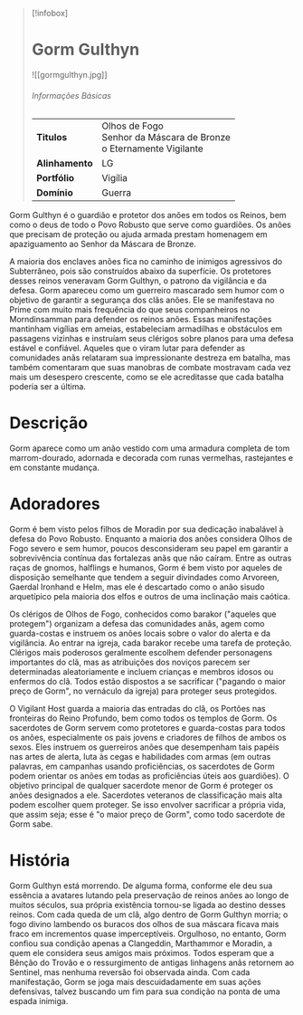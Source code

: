 > [!infobox]
> # Gorm Gulthyn
> ![[gormgulthyn.jpg]]
> ###### Informações Básicas
> | | |
> | ---- | ---- |
> | **Titulos** | Olhos de Fogo<br/>Senhor da Máscara de Bronze<br/>o Eternamente Vigilante |
> | **Alinhamento** | LG |
> | **Portfólio** | Vigília |
> | **Domínio** | Guerra |

Gorm Gulthyn é o guardião e protetor dos anões em todos os Reinos, bem como o deus de todo o Povo Robusto que serve como guardiões. Os anões que precisam de proteção ou ajuda armada prestam homenagem em apaziguamento ao Senhor da Máscara de Bronze.

A maioria dos enclaves anões fica no caminho de inimigos agressivos do Subterrâneo, pois são construídos abaixo da superfície. Os protetores desses reinos veneravam Gorm Gulthyn, o patrono da vigilância e da defesa. Gorm apareceu como um guerreiro mascarado sem humor com o objetivo de garantir a segurança dos clãs anões. Ele se manifestava no Prime com muito mais frequência do que seus companheiros no Morndinsamman para defender os reinos anões. Essas manifestações mantinham vigílias em ameias, estabeleciam armadilhas e obstáculos em passagens vizinhas e instruíam seus clérigos sobre planos para uma defesa estável e confiável. Aqueles que o viram lutar para defender as comunidades anãs relataram sua impressionante destreza em batalha, mas também comentaram que suas manobras de combate mostravam cada vez mais um desespero crescente, como se ele acreditasse que cada batalha poderia ser a última.

# Descrição
Gorm aparece como um anão vestido com uma armadura completa de tom marrom-dourado, adornada e decorada com runas vermelhas, rastejantes e em constante mudança.

# Adoradores
Gorm é bem visto pelos filhos de Moradin por sua dedicação inabalável à defesa do Povo Robusto. Enquanto a maioria dos anões considera Olhos de Fogo severo e sem humor, poucos desconsideram seu papel em garantir a sobrevivência contínua das fortalezas anãs que não caíram. Entre as outras raças de gnomos, halflings e humanos, Gorm é bem visto por aqueles de disposição semelhante que tendem a seguir divindades como Arvoreen, Gaerdal Ironhand e Helm, mas ele é descartado como o anão sisudo arquetípico pela maioria dos elfos e outros de uma inclinação mais caótica.

Os clérigos de Olhos de Fogo, conhecidos como barakor ("aqueles que protegem") organizam a defesa das comunidades anãs, agem como guarda-costas e instruem os anões locais sobre o valor do alerta e da vigilância. Ao entrar na igreja, cada barakor recebe uma tarefa de proteção. Clérigos mais poderosos geralmente escolhem defender personagens importantes do clã, mas as atribuições dos noviços parecem ser determinadas aleatoriamente e incluem crianças e membros idosos ou enfermos do clã. Todos estão dispostos a se sacrificar ("pagando o maior preço de Gorm", no vernáculo da igreja) para proteger seus protegidos.

O Vigilant Host guarda a maioria das entradas do clã, os Portões nas fronteiras do Reino Profundo, bem como todos os templos de Gorm. Os sacerdotes de Gorm servem como protetores e guarda-costas para todos os anões, especialmente os pais jovens e criadores de filhos de ambos os sexos. Eles instruem os guerreiros anões que desempenham tais papéis nas artes de alerta, luta às cegas e habilidades com armas (em outras palavras, em campanhas usando proficiências, os sacerdotes de Gorm podem orientar os anões em todas as proficiências úteis aos guardiões). O objetivo principal de qualquer sacerdote menor de Gorm é proteger os anões designados a ele. Sacerdotes veteranos de classificação mais alta podem escolher quem proteger. Se isso envolver sacrificar a própria vida, que assim seja; esse é "o maior preço de Gorm", como todo sacerdote de Gorm sabe.

# História
Gorm Gulthyn está morrendo. De alguma forma, conforme ele deu sua essência a avatares lutando pela preservação de reinos anões ao longo de muitos séculos, sua própria existência tornou-se ligada ao destino desses reinos. Com cada queda de um clã, algo dentro de Gorm Gulthyn morria; o fogo divino lambendo os buracos dos olhos de sua máscara ficava mais fraco em incrementos quase imperceptíveis. Orgulhoso, no entanto, Gorm confiou sua condição apenas a Clangeddin, Marthammor e Moradin, a quem ele considera seus amigos mais próximos. Todos esperam que a Bênção do Trovão e o ressurgimento de antigas linhagens anãs retornem ao Sentinel, mas nenhuma reversão foi observada ainda. Com cada manifestação, Gorm se joga mais descuidadamente em suas ações defensivas, talvez buscando um fim para sua condição na ponta de uma espada inimiga.